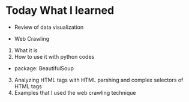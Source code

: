 # Today What I learned 

- Review of data visualization

- Web Crawling

1. What it is
2. How to use it with python codes
- package: BeautifulSoup
3. Analyzing HTML tags with HTML parshing and complex selectors of HTML tags
4. Examples that I used the web crawling technique
